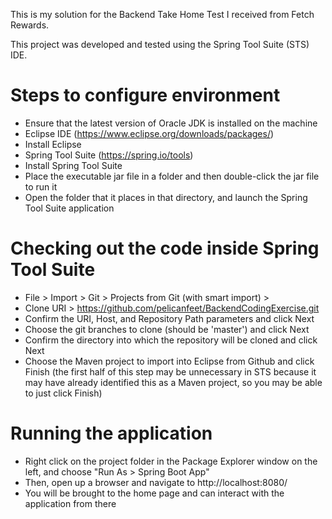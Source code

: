 This is my solution for the Backend Take Home Test I received from Fetch Rewards.

This project was developed and tested using the Spring Tool Suite (STS) IDE.

# Steps to configure environment
* Ensure that the latest version of Oracle JDK is installed on the machine
* Eclipse IDE (https://www.eclipse.org/downloads/packages/)
* Install Eclipse
* Spring Tool Suite (https://spring.io/tools)
* Install Spring Tool Suite
* Place the executable jar file in a folder and then double-click the jar file to run it
* Open the folder that it places in that directory, and launch the Spring Tool Suite application

# Checking out the code inside Spring Tool Suite
* File > Import > Git > Projects from Git (with smart import) > 
* Clone URI > https://github.com/pelicanfeet/BackendCodingExercise.git
* Confirm the URI, Host, and Repository Path parameters and click Next
* Choose the git branches to clone (should be 'master') and click Next
* Confirm the directory into which the repository will be cloned and click Next
* Choose the Maven project to import into Eclipse from Github and click Finish (the first half of this step may be unnecessary in STS because it may have already identified this as a Maven project, so you may be able to just click Finish)

# Running the application
* Right click on the project folder in the Package Explorer window on the left, and choose "Run As > Spring Boot App"
* Then, open up a browser and navigate to http://localhost:8080/
* You will be brought to the home page and can interact with the application from there
